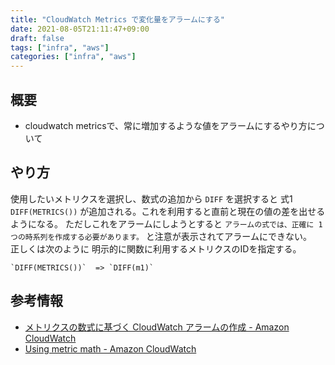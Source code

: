 ```yaml
---
title: "CloudWatch Metrics で変化量をアラームにする"
date: 2021-08-05T21:11:47+09:00
draft: false
tags: ["infra", "aws"]
categories: ["infra", "aws"]
---
```


## 概要

- cloudwatch metricsで、常に増加するような値をアラームにするやり方について

## やり方

使用したいメトリクスを選択し、数式の追加から `DIFF` を選択すると
式1 `DIFF(METRICS())` が追加される。これを利用すると直前と現在の値の差を出せるようになる。
ただしこれをアラームにしようとすると `アラームの式では、正確に 1 つの時系列を作成する必要があります。` 
と注意が表示されてアラームにできない。  
正しくは次のように 明示的に関数に利用するメトリクスのIDを指定する。

```
`DIFF(METRICS())`  => `DIFF(m1)` 
```

## 参考情報

- [メトリクスの数式に基づく CloudWatch アラームの作成 - Amazon CloudWatch]( https://docs.aws.amazon.com/ja_jp/AmazonCloudWatch/latest/monitoring/Create-alarm-on-metric-math-expression.html )
- [Using metric math - Amazon CloudWatch]( https://docs.aws.amazon.com/AmazonCloudWatch/latest/monitoring/using-metric-math.html#metric-math-syntax )
